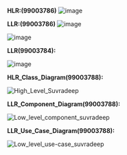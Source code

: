 **HLR:(99003786)**
![image](https://user-images.githubusercontent.com/78857588/111020449-f2439280-83eb-11eb-87e1-2d5fe691424c.png)


**LLR:(99003786)**
![image](https://user-images.githubusercontent.com/78857588/111020477-2f0f8980-83ec-11eb-972c-a81b80c1d926.png)

![image](https://user-images.githubusercontent.com/78857588/111020486-48b0d100-83ec-11eb-99a0-8ce8aacb5afe.png)

**LLR(99003784):**

![image](https://user-images.githubusercontent.com/78857077/111020703-d5a85a00-83ed-11eb-9835-74478349f92f.png)


**HLR_Class_Diagram(99003788):**

![High_Level_Suvradeep](https://user-images.githubusercontent.com/78849542/111020941-4439e780-83ef-11eb-8054-a1156aea0926.png)


**LLR_Component_Diagram(99003788):**

![Low_level_component_suvradeep](https://user-images.githubusercontent.com/78849542/111020823-86aef480-83ee-11eb-8a51-e50271bb3b49.png)


**LLR_Use_Case_Diagram(99003788):**

![Low_level_use-case_suvradeep](https://user-images.githubusercontent.com/78849542/111020873-cf66ad80-83ee-11eb-949f-74e7ee7d66a4.png)

